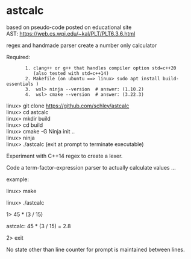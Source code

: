 # astcalc

based on pseudo-code posted on educational site   
AST: https://web.cs.wpi.edu/~kal/PLT/PLT6.3.6.html

regex and handmade parser create a number only calculator

Required:  

           1. clang++ or g++ that handles compiler option std=c++20  
              (also tested with std=c++14)
           2. Makefile (on ubuntu ==> linux> sudo apt install build-essentials )
           3.  wsl> ninja --version  # answer: (1.10.2)
           4.  wsl> cmake --version  # answer: (3.22.3)

linux> git clone https://github.com/schley/astcalc   
linux> cd astcalc   
linux> mkdir build   
linux> cd build   
linux> cmake -G Ninja init ..    
linux> ninja    
linux> ./astcalc  (exit at prompt to terminate executable)    

Experiment with C++14 regex to create a lexer.  

Code a term-factor-expression parser to actually calculate values ...

example:

linux> make

linux> ./astcalc   

1> 45 * (3 / 15)

astcalc: 45 * (3 / 15) = 2.8

2> exit

No state other than line counter for prompt is maintained between lines.  
